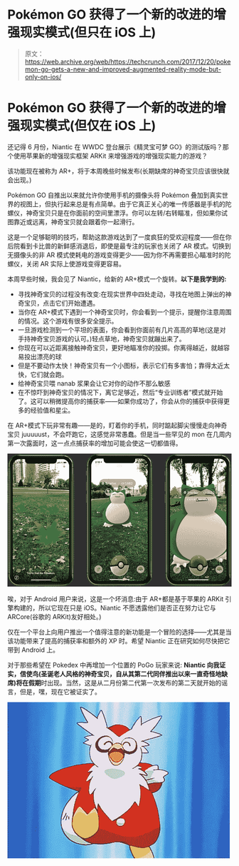 # Pokémon GO 获得了一个新的改进的增强现实模式(但只在 iOS 上)

> 原文：<https://web.archive.org/web/https://techcrunch.com/2017/12/20/pokemon-go-gets-a-new-and-improved-augmented-reality-mode-but-only-on-ios/>

# Pokémon GO 获得了一个新的改进的增强现实模式(但仅在 iOS 上)

还记得 6 月份，Niantic 在 WWDC 登台展示《精灵宝可梦 GO》的测试版吗？那个使用苹果新的增强现实框架 ARKit 来增强游戏的增强现实能力的游戏？

该功能现在被称为 AR+，将于本周晚些时候发布(长期缺席的神奇宝贝应该很快就会出现。)

Pokémon GO 自推出以来就允许你使用手机的摄像头将 Pokémon 叠加到真实世界的视图上，但执行起来总是有点简单。由于它真正关心的唯一传感器是手机的陀螺仪，神奇宝贝只是在你面前的空间里漂浮。你可以左转/右转瞄准，但如果你试图靠近或远离，神奇宝贝就会跟着你一起滑行。

这是一个足够聪明的技巧，帮助这款游戏达到了一度疯狂的受欢迎程度——但在你后院看到卡比兽的新鲜感消退后，即使是最专注的玩家也关闭了 AR 模式。切换到无摄像头的非 AR 模式使耗电的游戏变得更少——因为你不再需要担心瞄准时的陀螺仪，关闭 AR 实际上使游戏变得更容易。

本周早些时候，我会见了 Niantic，给新的 AR+模式一个旋转。**以下是我学到的:**

*   寻找神奇宝贝的过程没有改变:在现实世界中四处走动，寻找在地图上弹出的神奇宝贝，点击它们开始遭遇。
*   当你在 AR+模式下遇到一个神奇宝贝时，你会看到一个提示，提醒你注意周围的情况。这个游戏有很多安全提示。
*   一旦游戏检测到一个平坦的表面，你会看到你面前有几片高高的草地(这是对手持神奇宝贝游戏的认可。)轻点草地，神奇宝贝就蹦出来了。
*   你现在可以近距离接触神奇宝贝，更好地瞄准你的投掷。你离得越近，就越容易投出漂亮的球
*   但是不要动作太快！神奇宝贝有一个小图标，表示它们有多害怕；靠得太近太快，它们就会跑。
*   给神奇宝贝喂 nanab 浆果会让它对你的动作不那么敏感
*   在不惊吓到神奇宝贝的情况下，离它足够近，然后“专业训练者”模式就开始了。这可以稍微提高你的捕获率——如果你成功了，你会从你的捕获中获得更多的经验值和星尘。

在 AR+模式下玩非常有趣——是的，盯着你的手机，同时踮起脚尖慢慢走向神奇宝贝 juuuuust，不会吓跑它，这感觉非常愚蠢。但是当一些罕见的 mon 在几周内第一次露面时，这一点点捕获率的增加可能会使这一切都值得。

![](img/1f525d617a53780adaafa8afde3ee53c.png)

唉，对于 Android 用户来说，这是一个坏消息:由于 AR+都是基于苹果的 ARKit 引擎构建的，所以它现在只是 iOS。Niantic 不愿透露他们是否正在努力让它与 ARCore(谷歌的 ARKit)友好相处。)

仅在一个平台上向用户推出一个值得注意的新功能是一个冒险的选择——尤其是当该功能带来了提高的捕获率和额外的 XP 时。希望 Niantic 正在研究如何尽快把它带到 Android 上。

对于那些希望在 Pokedex 中再增加一个位置的 PoGo 玩家来说: **Niantic 向我证实，信使鸟(圣诞老人风格的神奇宝贝，自从其第二代同伴推出以来一直奇怪地缺席)将在假期**时出现。当然，这是从二月份第二代第一次发布的第二天就开始的谣言，但是，嘿，现在它被证实了。

![](img/5da603e4bb5aecbe5455f806633a976a.png)